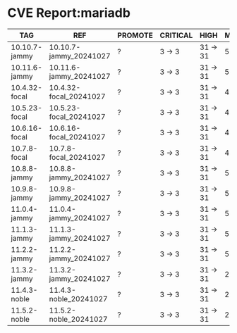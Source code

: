 # CVE Report:mariadb
|      TAG      |          REF           | PROMOTE | CRITICAL |   HIGH   |  MEDIUM  |   LOW   | UNKNOWN |
|---------------|------------------------|---------|----------|----------|----------|---------|---------|
| 10.10.7-jammy | 10.10.7-jammy_20241027 | ?       | 3 -> 3   | 31 -> 31 | 58 -> 20 | 19 -> 1 | 0 -> 0  |
| 10.11.6-jammy | 10.11.6-jammy_20241027 | ?       | 3 -> 3   | 31 -> 31 | 58 -> 20 | 19 -> 1 | 0 -> 0  |
| 10.4.32-focal | 10.4.32-focal_20241027 | ?       | 3 -> 3   | 31 -> 31 | 45 -> 20 | 13 -> 1 | 0 -> 0  |
| 10.5.23-focal | 10.5.23-focal_20241027 | ?       | 3 -> 3   | 31 -> 31 | 45 -> 20 | 13 -> 1 | 0 -> 0  |
| 10.6.16-focal | 10.6.16-focal_20241027 | ?       | 3 -> 3   | 31 -> 31 | 45 -> 20 | 13 -> 1 | 0 -> 0  |
| 10.7.8-focal  | 10.7.8-focal_20241027  | ?       | 3 -> 3   | 31 -> 31 | 45 -> 20 | 13 -> 1 | 0 -> 0  |
| 10.8.8-jammy  | 10.8.8-jammy_20241027  | ?       | 3 -> 3   | 31 -> 31 | 58 -> 20 | 19 -> 1 | 0 -> 0  |
| 10.9.8-jammy  | 10.9.8-jammy_20241027  | ?       | 3 -> 3   | 31 -> 31 | 58 -> 20 | 19 -> 1 | 0 -> 0  |
| 11.0.4-jammy  | 11.0.4-jammy_20241027  | ?       | 3 -> 3   | 31 -> 31 | 58 -> 20 | 19 -> 1 | 0 -> 0  |
| 11.1.3-jammy  | 11.1.3-jammy_20241027  | ?       | 3 -> 3   | 31 -> 31 | 58 -> 20 | 19 -> 1 | 0 -> 0  |
| 11.2.2-jammy  | 11.2.2-jammy_20241027  | ?       | 3 -> 3   | 31 -> 31 | 58 -> 20 | 19 -> 1 | 0 -> 0  |
| 11.3.2-jammy  | 11.3.2-jammy_20241027  | ?       | 3 -> 3   | 31 -> 31 | 22 -> 20 | 1 -> 1  | 0 -> 0  |
| 11.4.3-noble  | 11.4.3-noble_20241027  | ?       | 3 -> 3   | 31 -> 31 | 22 -> 20 | 1 -> 1  | 0 -> 0  |
| 11.5.2-noble  | 11.5.2-noble_20241027  | ?       | 3 -> 3   | 31 -> 31 | 22 -> 20 | 1 -> 1  | 0 -> 0  |

